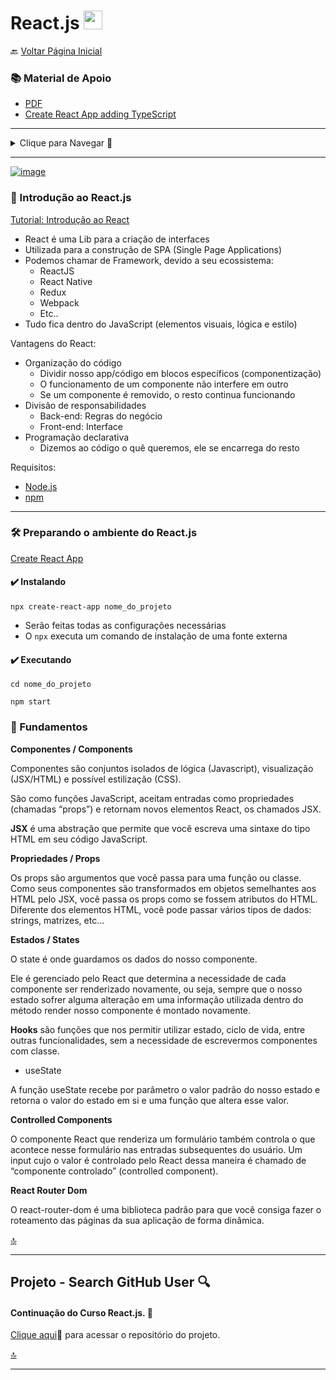 <h1 id="topo">React.js <img src="https://cdn.jsdelivr.net/gh/devicons/devicon/icons/react/react-original.svg" width="30px"/></h1>

🔙 [Voltar Página Inicial](https://github.com/brseghese/hiring-coders-3-vtex-gama)

<h3> 📚 Material de Apoio</h3>

- [PDF](https://drive.google.com/file/d/15qogIQKXJf7fznQ5-BVDem_IZCPsuZVZ/view)
- [Create React App adding TypeScript](https://create-react-app.dev/docs/adding-typescript/)

---

<details>
<summary>Clique para Navegar 🔽</summary>

- <a href="#0">Introdução ao React.js</a> <br>
- <a href="#1">Preparando o ambiente do React.js</a> <br>
- <a href="#2">Fundamentos</a> <br>
- <a href="#3">Projeto - Search GitHub User</a> <br>

</details>

---

[![image](https://img.shields.io/badge/React-20232A?style=for-the-badge&logo=react&logoColor=61DAFB)](https://pt-br.reactjs.org/)

<h3 id="0">📍​ Introdução ao React.js</h3>

[Tutorial: Introdução ao React](https://pt-br.reactjs.org/tutorial/tutorial.html)

- React é uma Lib para a criação de interfaces
- Utilizada para a construção de SPA (Single Page Applications)
- Podemos chamar de Framework, devido a seu ecossistema:
  - ReactJS
  - React Native
  - Redux
  - Webpack
  - Etc..
- Tudo fica dentro do JavaScript (elementos visuais, lógica e estilo)

Vantagens do React:

- Organização do código
  - Dividir nosso app/código em blocos específicos (componentização)
  - O funcionamento de um componente não interfere em outro
  - Se um componente é removido, o resto continua funcionando
- Divisão de responsabilidades
  - Back-end: Regras do negócio
  - Front-end: Interface
- Programação declarativa
  - Dizemos ao código o quê queremos, ele se encarrega do resto

Requisitos:

- [Node.js](https://nodejs.org/en/)
- [npm](https://www.npmjs.com/)

---

<h3 id="1">🛠️​ Preparando o ambiente do React.js</h3>

[Create React App](https://create-react-app.dev/)

#### ✔️ Instalando

```
npx create-react-app nome_do_projeto
```

- Serão feitas todas as configurações necessárias
- O `npx` executa um comando de instalação de uma fonte externa

#### ✔️ Executando

```
cd nome_do_projeto
```

```
npm start
```

<h3 id="2">📘 Fundamentos</h3>

**Componentes / Components**

Componentes são conjuntos isolados de lógica (Javascript), visualização (JSX/HTML) e possível estilização (CSS).

São como funções JavaScript, aceitam entradas como propriedades (chamadas “props”) e retornam novos elementos React, os chamados JSX.

**JSX** é uma abstração que permite que você escreva uma sintaxe do tipo HTML em seu código JavaScript.

**Propriedades / Props**

Os props são argumentos que você passa para uma função ou classe. Como seus componentes são transformados em objetos semelhantes aos HTML pelo JSX, você passa os props como se fossem atributos do HTML. Diferente dos elementos HTML, você pode passar vários tipos de dados: strings, matrizes, etc...

**Estados / States**

O state é onde guardamos os dados do nosso componente.

Ele é gerenciado pelo React que determina a necessidade de cada componente ser renderizado novamente, ou seja, sempre que o nosso estado sofrer alguma alteração em uma informação utilizada dentro do método render nosso componente é montado novamente.

**Hooks** são funções que nos permitir utilizar estado, ciclo de vida, entre outras funcionalidades, sem a necessidade de escrevermos componentes com classe.

- useState

A função useState recebe por parâmetro o valor padrão do nosso estado e retorna o valor do estado em si e uma função que altera esse valor.

**Controlled Components**

O componente React que renderiza um formulário também controla o que acontece nesse formulário nas entradas subsequentes do usuário. Um input cujo o valor é controlado pelo React dessa maneira é chamado de “componente controlado” (controlled component).

**React Router Dom**

O react-router-dom é uma biblioteca padrão para que você consiga fazer o roteamento das páginas da sua aplicação de forma dinâmica.

<a href="#topo">🔝</a>

---

<h2 id="3"> Projeto - Search GitHub User 🔍​ </h2>

#### Continuação do Curso React.js. 🚀

[Clique aqui](https://github.com/brseghese/hc3-search-github-user)🔗 para acessar o repositório do projeto.

<a href="#topo">🔝</a>

---
